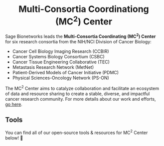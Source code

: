 <h1 align="center">
  Multi-Consortia Coordinationg (MC<sup>2</sup>) Center
  <br>
</h1>

Sage Bionetworks leads the **Multi-Consortia Coordinating (MC<sup>2</sup>) Center** for six research consortia from the NIH/NCI Division of Cancer Biology:
* Cancer Cell Biology Imaging Research (CCBIR)
* Cancer Systems Biology Consortium (CSBC)
* Cancer Tissue Engineering Collaborative (TEC)
* Metastasis Research Network (MetNet)
* Patient-Derived Models of Cancer Initiative (PDMC)
* Physical Sciences-Oncology Network (PS-ON)

The MC<sup>2</sup> Center aims to catalyze collaboration and facilitate an ecosystem of data and resource sharing to create a stable, diverse, and impactful cancer research community.  For more details about our work and efforts, [go here](https://doi.org/10.7303/syn7080714).

## Tools 
You can find all of our open-source tools & resources for MC<sup>2</sup> Center below! 🎉
